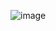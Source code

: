 ![image](https://github.com/Boahan/weather-web-app/assets/111555189/48556054-be83-4a91-b11e-ee772b5cd718)
